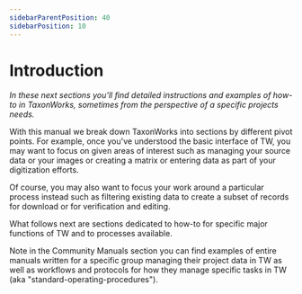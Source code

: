 ```yaml
---
sidebarParentPosition: 40
sidebarPosition: 10 
---
```


# Introduction 


_In these next sections you'll find detailed instructions and examples of how-to in TaxonWorks, sometimes from the perspective of a specific projects needs._

With this manual we break down TaxonWorks into sections by different pivot points. For example, once you've understood the basic interface of TW, you may want to focus on given areas of interest such as managing your source data or your images or creating a matrix or entering data as part of your digitization efforts.

Of course, you may also want to focus your work around a particular process instead such as filtering existing data to create a subset of records for download or for verification and editing.

What follows next are sections dedicated to how-to for specific major functions of TW and to processes available.

Note in the Community Manuals section you can find examples of entire manuals written for a specific group managing their project data in TW as well as workflows and protocols for how they manage specific tasks in TW (aka "standard-operating-procedures").